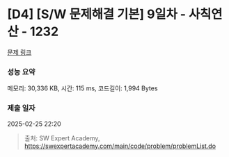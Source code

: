 # [D4] [S/W 문제해결 기본] 9일차 - 사칙연산 - 1232 

[문제 링크](https://swexpertacademy.com/main/code/problem/problemDetail.do?contestProbId=AV141J8KAIcCFAYD) 

### 성능 요약

메모리: 30,336 KB, 시간: 115 ms, 코드길이: 1,994 Bytes

### 제출 일자

2025-02-25 22:20



> 출처: SW Expert Academy, https://swexpertacademy.com/main/code/problem/problemList.do